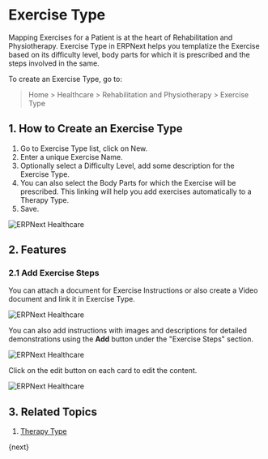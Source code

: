 <!-- add-breadcrumbs -->

# Exercise Type

Mapping Exercises for a Patient is at the heart of Rehabilitation and Physiotherapy. Exercise Type in ERPNext helps you templatize the Exercise based on its difficulty level, body parts for which it is prescribed and the steps involved in the same.

To create an Exercise Type, go to:

> Home > Healthcare > Rehabilitation and Physiotherapy > Exercise Type

## 1. How to Create an Exercise Type

1. Go to Exercise Type list, click on New.
2. Enter a unique Exercise Name.
3. Optionally select a Difficulty Level, add some description for the Exercise Type.
4. You can also select the Body Parts for which the Exercise will be prescribed. This linking will help you add exercises automatically to a Therapy Type.
5. Save.

<img class="screenshot" alt="ERPNext Healthcare" src="{{docs_base_url}}/assets/img/healthcare/exercise-type.png">

## 2. Features

### 2.1 Add Exercise Steps

You can attach a document for Exercise Instructions or also create a Video document and link it in Exercise Type.

<img class="screenshot" alt="ERPNext Healthcare" src="{{docs_base_url}}/assets/img/healthcare/exercise-video.png">

You can also add instructions with images and descriptions for detailed demonstrations using the **Add** button under the "Exercise Steps" section.

<img class="screenshot" alt="ERPNext Healthcare" src="{{docs_base_url}}/assets/img/healthcare/exercise-type-steps.png">

Click on the edit button on each card to edit the content.

<img class="screenshot" alt="ERPNext Healthcare" src="{{docs_base_url}}/assets/img/healthcare/edit-exercise-step.png">

## 3. Related Topics
1. [Therapy Type](/docs/user/manual/en/healthcare/therapy_type)

{next}
